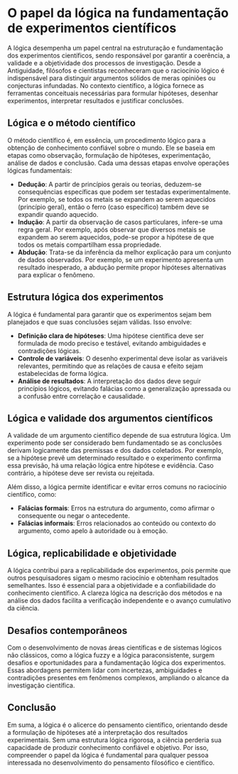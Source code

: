 # O papel da lógica na fundamentação de experimentos científicos

A lógica desempenha um papel central na estruturação e fundamentação dos experimentos científicos, sendo responsável por garantir a coerência, a validade e a objetividade dos processos de investigação. Desde a Antiguidade, filósofos e cientistas reconheceram que o raciocínio lógico é indispensável para distinguir argumentos sólidos de meras opiniões ou conjecturas infundadas. No contexto científico, a lógica fornece as ferramentas conceituais necessárias para formular hipóteses, desenhar experimentos, interpretar resultados e justificar conclusões.

## Lógica e o método científico

O método científico é, em essência, um procedimento lógico para a obtenção de conhecimento confiável sobre o mundo. Ele se baseia em etapas como observação, formulação de hipóteses, experimentação, análise de dados e conclusão. Cada uma dessas etapas envolve operações lógicas fundamentais:

- **Dedução**: A partir de princípios gerais ou teorias, deduzem-se consequências específicas que podem ser testadas experimentalmente. Por exemplo, se todos os metais se expandem ao serem aquecidos (princípio geral), então o ferro (caso específico) também deve se expandir quando aquecido.
- **Indução**: A partir da observação de casos particulares, infere-se uma regra geral. Por exemplo, após observar que diversos metais se expandem ao serem aquecidos, pode-se propor a hipótese de que todos os metais compartilham essa propriedade.
- **Abdução**: Trata-se da inferência da melhor explicação para um conjunto de dados observados. Por exemplo, se um experimento apresenta um resultado inesperado, a abdução permite propor hipóteses alternativas para explicar o fenômeno.

## Estrutura lógica dos experimentos

A lógica é fundamental para garantir que os experimentos sejam bem planejados e que suas conclusões sejam válidas. Isso envolve:

- **Definição clara de hipóteses**: Uma hipótese científica deve ser formulada de modo preciso e testável, evitando ambiguidades e contradições lógicas.
- **Controle de variáveis**: O desenho experimental deve isolar as variáveis relevantes, permitindo que as relações de causa e efeito sejam estabelecidas de forma lógica.
- **Análise de resultados**: A interpretação dos dados deve seguir princípios lógicos, evitando falácias como a generalização apressada ou a confusão entre correlação e causalidade.

## Lógica e validade dos argumentos científicos

A validade de um argumento científico depende de sua estrutura lógica. Um experimento pode ser considerado bem fundamentado se as conclusões derivam logicamente das premissas e dos dados coletados. Por exemplo, se a hipótese prevê um determinado resultado e o experimento confirma essa previsão, há uma relação lógica entre hipótese e evidência. Caso contrário, a hipótese deve ser revista ou rejeitada.

Além disso, a lógica permite identificar e evitar erros comuns no raciocínio científico, como:

- **Falácias formais**: Erros na estrutura do argumento, como afirmar o consequente ou negar o antecedente.
- **Falácias informais**: Erros relacionados ao conteúdo ou contexto do argumento, como apelo à autoridade ou à emoção.

## Lógica, replicabilidade e objetividade

A lógica contribui para a replicabilidade dos experimentos, pois permite que outros pesquisadores sigam o mesmo raciocínio e obtenham resultados semelhantes. Isso é essencial para a objetividade e a confiabilidade do conhecimento científico. A clareza lógica na descrição dos métodos e na análise dos dados facilita a verificação independente e o avanço cumulativo da ciência.

## Desafios contemporâneos

Com o desenvolvimento de novas áreas científicas e de sistemas lógicos não clássicos, como a lógica fuzzy e a lógica paraconsistente, surgem desafios e oportunidades para a fundamentação lógica dos experimentos. Essas abordagens permitem lidar com incertezas, ambiguidades e contradições presentes em fenômenos complexos, ampliando o alcance da investigação científica.

## Conclusão

Em suma, a lógica é o alicerce do pensamento científico, orientando desde a formulação de hipóteses até a interpretação dos resultados experimentais. Sem uma estrutura lógica rigorosa, a ciência perderia sua capacidade de produzir conhecimento confiável e objetivo. Por isso, compreender o papel da lógica é fundamental para qualquer pessoa interessada no desenvolvimento do pensamento filosófico e científico.